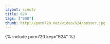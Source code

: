 ```yaml
--- 
layout: sieutv
title: 624
tags: ["000"]
thumb: http://porn720.net/video/624/poster.jpg
---
```

{% include porn720 key="624" %} 
